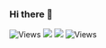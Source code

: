 ### Hi there 👋

![Views]('https://1209-122-161-52-31.ngrok.io/fetch/views')
<img src="https://1209-122-161-52-31.ngrok.io/fetch/views" >
<img src="https://1209-122-161-52-31.ngrok.io/fetch/view/svg">
![Views]('https://1209-122-161-52-31.ngrok.io/fetch/view/svg')
<!--
**bhatiagagan24/bhatiagagan24** is a ✨ _special_ ✨ repository because its `README.md` (this file) appears on your GitHub profile.


Here are some ideas to get you started:

- 🔭 I’m currently working on ...
- 🌱 I’m currently learning ...
- 👯 I’m looking to collaborate on ...
- 🤔 I’m looking for help with ...
- 💬 Ask me about ...
- 📫 How to reach me: ...
- 😄 Pronouns: ...
- ⚡ Fun fact: ...
-->
